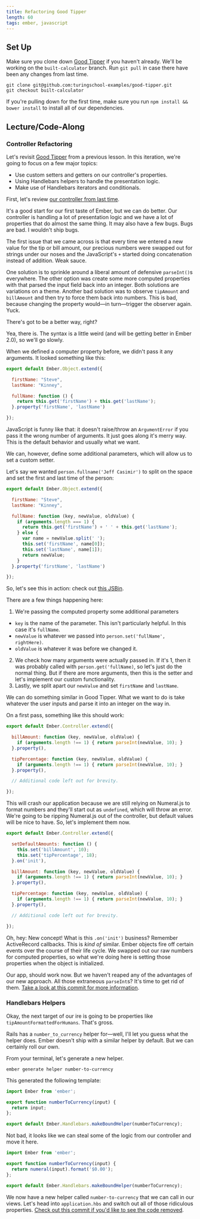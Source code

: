 ```yaml
---
title: Refactoring Good Tipper
length: 60
tags: ember, javascript
---
```


## Set Up

Make sure you clone down [Good Tipper][gt] if you haven't already. We'll be working on the `built-calculator` branch. Run `git pull` in case there have been any changes from last time.

[gt]: https://github.com/turingschool-examples/good-tipper

```shell
git clone git@github.com:turingschool-examples/good-tipper.git
git checkout built-calculator
```

If you're pulling down for the first time, make sure you run `npm install && bower install` to install all of our dependencies.

## Lecture/Code-Along

### Controller Refactoring

Let's revisit [Good Tipper][gt] from a previous lesson. In this iteration, we're going to focus on a few major topics:

* Use custom setters and getters on our controller's properties.
* Using Handlebars helpers to handle the presentation logic.
* Make use of Handlebars iterators and conditionals.

First, let's review [our controller from last time][bcapp].

[bcapp]: https://github.com/turingschool-examples/good-tipper/blob/built-calculator/app/controllers/application.js

It's a good start for our first taste of Ember, but we can do better. Our controller is handling a lot of presentation logic and we have a lot of properties that do almost the same thing. It may also have a few bugs. Bugs are bad. I wouldn't ship bugs.

The first issue that we came across is that every time we entered a new value for the tip or bill amount, our precious numbers were swapped out for strings under our noses and the JavaScript's `+` started doing concatenation instead of addition. Weak sauce.

One solution is to sprinkle around a liberal amount of defensive `parseInt()`s everywhere. The other option was create some more computed properties with that parsed the input field back into an integer. Both solutions are variations on a theme. Another bad solution was to observe `tipAmount` and `billAmount` and then try to force them back into numbers. This is bad, because changing the property would—in turn—trigger the observer again. Yuck.

There's got to be a better way, right?

Yea, there is. The syntax is a little weird (and will be getting better in Ember 2.0), so we'll go slowly.

When we defined a computer property before, we didn't pass it any arguments. It looked something like this:

```js
export default Ember.Object.extend({

  firstName: "Steve",
  lastName: "Kinney",

  fullName: function () {
    return this.get('firstName') + this.get('lastName');
  }.property('firstName', 'lastName')

});
```

JavaScript is funny like that: it doesn't raise/throw an `ArgumentError` if you pass it the wrong number of arguments. It just goes along it's merry way. This is the default behavior and usually what we want.

We can, however, define some additional parameters, which will allow us to set a custom setter.

Let's say we wanted `person.fullname('Jeff Casimir')` to split on the space and set the first and last time of the person:

```js
export default Ember.Object.extend({

  firstName: "Steve",
  lastName: "Kinney",

  fullName: function (key, newValue, oldValue) {
    if (arguments.length === 1) {
      return this.get('firstName') + ' ' + this.get('lastName');
    } else {
      var name = newValue.split(' ');
      this.set('firstName', name[0]);
      this.set('lastName', name[1]);
      return newValue;
    }
  }.property('firstName', 'lastName')

});
```

So, let's see this in action: check out [this JSBin](http://jsbin.com/sosiya/3).

There are a few things happening here:

1. We're passing the computed property some additional parameters
  * `key` is the name of the parameter. This isn't particularly helpful. In this case it's `fullName`.
  * `newValue` is whatever we passed into `person.set('fullName', rightHere)`.
  * `oldValue` is whatever it was before we changed it.
2. We check how many arguments were actually passed in. If it's 1, then it was probably called with `person.get('fullName)`, so let's just do the normal thing. But if there are more arguments, then this is the setter and let's implement our custom functionality.
3. Lastly, we split apart our `newValue` and set `firstName` and `lastName`.

We can do something similar in Good Tipper. What we want to do is take whatever the user inputs and parse it into an integer on the way in.

On a first pass, something like this should work:

```js
export default Ember.Controller.extend({

  billAmount: function (key, newValue, oldValue) {
    if (arguments.length !== 1) { return parseInt(newValue, 10); }
  }.property(),

  tipPercentage: function (key, newValue, oldValue) {
    if (arguments.length !== 1) { return parseInt(newValue, 10); }
  }.property(),

  // Additional code left out for brevity.

});
```

This will crash our application because we are still relying on Numeral.js to format numbers and they'll start out as `undefined`, which will throw an error. We're going to be ripping Numeral.js out of the controller, but default values will be nice to have. So, let's implement them now.

```js
export default Ember.Controller.extend({

  setDefaultAmounts: function () {
    this.set('billAmount', 10);
    this.set('tipPercentage', 18);
  }.on('init'),

  billAmount: function (key, newValue, oldValue) {
    if (arguments.length !== 1) { return parseInt(newValue, 10); }
  }.property(),

  tipPercentage: function (key, newValue, oldValue) {
    if (arguments.length !== 1) { return parseInt(newValue, 10); }
  }.property(),

  // Additional code left out for brevity.

});
```

Oh, hey: New concept! What is this `.on('init')` business? Remember ActiveRecord callbacks. This is _kind of_ similar. Ember objects fire off certain events over the course of their life cycle. We swapped out our raw numbers for computed properties, so what we're doing here is setting those properties when the object is initialized.

Our app, should work now. But we haven't reaped any of the advantages of our new approach. All those extraneous `parseInt`s? It's time to get rid of them. [Take a look at this commit for more information](https://github.com/turingschool-examples/good-tipper/commit/8cdea75aa0febfa467600109e91b58ba4f0512ba).

### Handlebars Helpers

Okay, the next target of our ire is going to be properties like `tipAmountFormattedForHumans`. That's gross.

Rails has a `number_to_currency` helper for—well, I'll let you guess what the helper does. Ember doesn't ship with a similar helper by default. But we can certainly roll our own.

From your terminal, let's generate a new helper.

```shell
ember generate helper number-to-currency
```

This generated the following template:

```js
import Ember from 'ember';

export function numberToCurrency(input) {
  return input;
};

export default Ember.Handlebars.makeBoundHelper(numberToCurrency);
```

Not bad, it looks like we can steal some of the logic from our controller and move it here.

```js
import Ember from 'ember';

export function numberToCurrency(input) {
  return numeral(input).format('$0.00');
};

export default Ember.Handlebars.makeBoundHelper(numberToCurrency);
```

We now have a new helper called `number-to-currency` that we can call in our views. Let's head into `application.hbs` and switch out all of those ridiculous properties. [Check out this commit if you'd like to see the code removed](https://github.com/turingschool-examples/good-tipper/commit/9ebcbccf4af14714218c3317d55c16f1559595f3).
